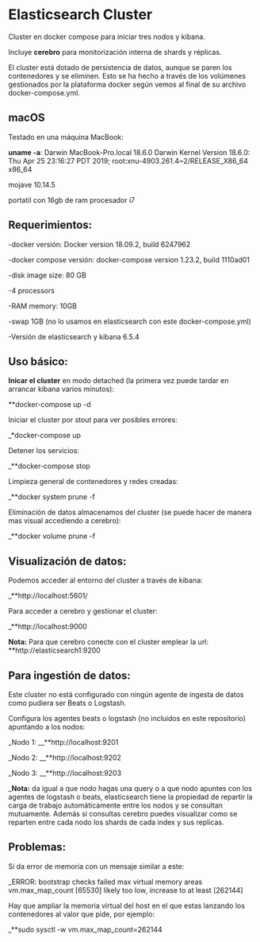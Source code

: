 

# Elasticsearch Cluster


Cluster en docker compose para iniciar tres nodos y kibana. 

Incluye **cerebro** para monitorización interna de shards y réplicas. 

El cluster está dotado de persistencia de datos, aunque se paren los contenedores y se eliminen. Esto se ha hecho a través de los volúmenes gestionados por la plataforma docker según vemos al final de su archivo docker-compose.yml.


## macOS

Testado en una máquina MacBook:

**uname -a**: Darwin MacBook-Pro.local 18.6.0 Darwin Kernel Version 18.6.0: Thu Apr 25 23:16:27 PDT 2019; root:xnu-4903.261.4~2/RELEASE_X86_64 x86_64

mojave 10.14.5

portatil con 16gb de ram procesador i7


## Requerimientos:

-docker versión: Docker version 18.09.2, build 6247962

-docker compose versión: docker-compose version 1.23.2, build 1110ad01

-disk image size: 80 GB

-4 processors

-RAM memory: 10GB

-swap 1GB (no lo usamos en elasticsearch con este docker-compose.yml)

-Versión de elasticsearch y kibana 6.5.4



## Uso básico:


**Inicar el cluster** en modo detached (la primera vez puede tardar en arrancar kibana varios minutos):

**docker-compose up -d

Iniciar el cluster por stout para ver posibles errores:  

_*docker-compose up

Detener los servicios:

_**docker-compose stop

Limpieza general de contenedores y redes creadas:

_**docker system prune -f

Eliminación de datos almacenamos del cluster (se puede hacer de manera mas visual accediendo a cerebro):

_**docker volume prune -f




## Visualización de datos:


Podemos acceder al entorno del cluster a través de kibana:

_**http://localhost:5601/

Para acceder a cerebro y gestionar el cluster:

_**http://localhost:9000

**Nota:** Para que cerebro conecte con el cluster emplear la url: **http://elasticsearch1:9200




## Para ingestión de datos:

Este cluster no está configurado con ningún agente de ingesta de datos como pudiera ser Beats o Logstash.

Configura los agentes beats o logstash (no incluidos en este repositorio) apuntando a los nodos:

_Nodo 1: __**http://localhost:9201

_Nodo 2: __**http://localhost:9202

_Nodo 3: __**http://localhost:9203

_**Nota:** da igual a que nodo hagas una query o a que nodo apuntes con los agentes de logstash o beats, elasticsearch tiene la propiedad de repartir la carga de trabajo automáticamente entre los nodos y se consultan mutuamente. Además si consultas cerebro puedes visualizar como se reparten entre cada nodo los shards de cada index y sus replicas.


## Problemas:


Si da error de memoria con un mensaje similar a este:

_ERROR: bootstrap checks failed max virtual memory areas vm.max_map_count [65530] likely too low, increase to at least [262144]

Hay que ampliar la memoria virtual del host en el que estas lanzando los contenedores al valor que pide, por ejemplo:

_**sudo sysctl -w vm.max_map_count=262144


